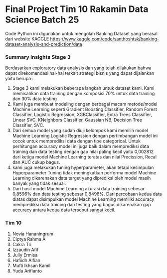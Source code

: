 # Final Project Tim 10 Rakamin Data Science Batch 25

Code Python ini digunakan untuk mengolah Banking Dataset yang berasal dari website KAGGLE
https://www.kaggle.com/code/santhoshtsk/banking-dataset-analysis-and-prediction/data

### Summary Insights Stage 3
Berdasarkan exploratory data analysis dan yang telah dilakukan bahwa dapat direkomendasi hal-hal terkait strategi bisnis yang dapat dijalankan yaitu berupa :
1. Stage 3 kami melakukan beberapa langkah untuk dataset kami. Kami memisahkan data training dengan komposisi 70% untuk data training dan 30% data testing
2. Kami juga membuat modeling dengan berbagai macam metode/model Machine Learning seperti Gradient Boosting Classifier, Random Forest Classifier, Logistic Regression, XGBClassifier, Extra Trees Classifier, Linear SVC, KNeighbors Classifier, Gaussian NB, Decision Tree Classifier, SVC.
3. Dari semua model yang sudah diuji kelompok kami memilih model Machine Learning Logistic Regression dengan pertimbangan model ini cocok untuk memprediksi data dengan tipe categorical. Untuk perhitungan  accuracy model ini juga baik dalam memprediksi data training dan data testing dengan gap nilai paling kecil yaitu 0,002812 dari ketiga model Machine Learning teratas dan nilai Precission, Recal dan AUC cukup bagus.
4. kami juga melakukan tuning hyperparameter, akan tetapi kesimpulan Hyperparameter Tuning tidak meningkatkan performa model Machine Learning dikarenakan data target yang diprediksi oleh model masih banyak yang tidak sesuai.
5. Dari hasil model Machine Learning akurasi data training sebesar 0,8596% dan data testing sebesar 0,8496%. Dari percobaan kedua data diatas dapat disimpulkan model Machine Learning memiliki accuracy memprediksi data training dan testing yang bagus dikarenakan gap accuracy antara kedua data tersebut sangat kecil.

### Tim 10 
1. Novia Hananingrum
2. Ciptya Rahma A
3. Cakra Tri
4. Izzaudin Afif
5. Jully Ermisa
6. Hafiidh Alfian
7. Mufti Ikhsan Kamil
8. Yuda Arifianto